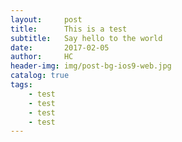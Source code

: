 ```yaml
---
layout:     post
title:      This is a test
subtitle:   Say hello to the world
date:       2017-02-05
author:     HC
header-img: img/post-bg-ios9-web.jpg
catalog: true
tags:
    - test
    - test
    - test
    - test
---
```

